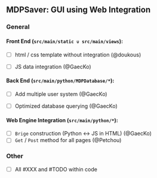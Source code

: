 ## MDPSaver: GUI using Web Integration

### General
#### Front End (`src/main/static ∪ src/main/views`):
* [ ] html / css template without integration (@doukous)
* [ ] JS data integration (@GaecKo)


#### Back End (`src/main/python/MDPDatabase/*`):
* [ ] Add multiple user system (@GaecKo)
* [ ] Optimized database querying (@GaecKo)


#### Web Engine Integration (`src/main/python/*`):
* [ ] `Brige` construction (Python ↔ JS in HTML) (@GaecKo)
* [ ] `Get` / `Post` method for all pages (@Petchou)

### Other
* [ ] All #XXX and #TODO within code